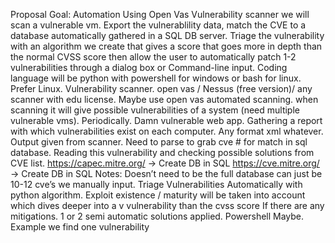 Proposal
Goal: Automation
Using Open Vas Vulnerability scanner we will scan a vulnerable vm. Export the vulnerablility
data, match the CVE to a database automatically gathered in a SQL DB server. Triage the
vulnerability with an algorithm we create that gives a score that goes more in depth than the
normal CVSS score then allow the user to automatically patch 1-2 vulnerabilities through a
dialog box or Command-line input. Coding language will be python with powershell for
windows or bash for linux.
Prefer Linux.
Vulnerability scanner. open vas / Nessus (free version)/ any scanner with edu license.
Maybe use open vas automated scanning. when scanning it will give possible vulnerabilities of a
system (need multiple vulnerable vms). Periodically.
Damn vulnerable web app.
Gathering a report with which vulnerabilities exist on each computer. Any format xml whatever.
Output given from scanner.
Need to parse to grab cve # for match in sql database.
Reading this vulnerability and checking possible solutions from CVE list.
https://capec.mitre.org/ → Create DB in SQL
https://cve.mitre.org/ → Create DB in SQL
Notes: Doesn’t need to be the full database can just be 10-12 cve’s we manually input.
Triage Vulnerabilities Automatically with python algorithm.
Exploit existence / maturity will be taken into account which dives deeper into a v
vulnerability than the cvss score
If there are any mitigations. 1 or 2 semi automatic solutions applied.
Powershell Maybe.
Example we find one vulnerability
